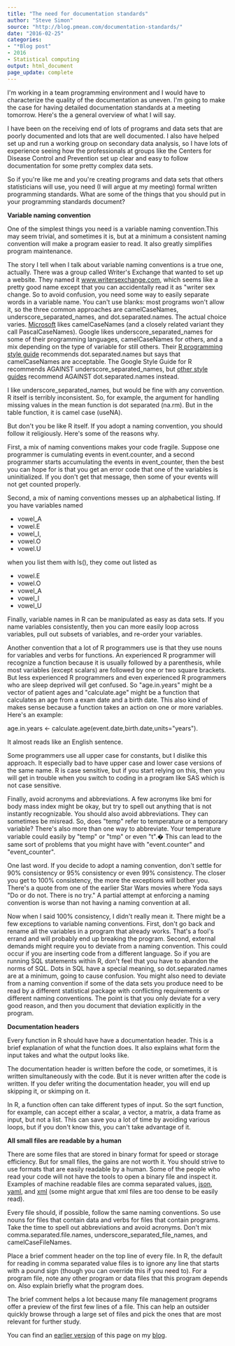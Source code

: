 ```yaml
---
title: "The need for documentation standards"
author: "Steve Simon"
source: "http://blog.pmean.com/documentation-standards/"
date: "2016-02-25"
categories:
- "*Blog post"
- 2016
- Statistical computing
output: html_document
page_update: complete
---
```


I'm working in a team programming environment and I would have to characterize the quality of the documentation as uneven. I'm going to make the case for having detailed documentation standards at a meeting tomorrow. Here's the a general overview of what I will say.

<!---More--->

I have been on the receiving end of lots of programs and data sets that are poorly documented and lots that are well documented. I also have helped set up and run a working group on secondary data analysis, so I have lots of experience seeing how the professionals at groups like the Centers for Disease Control and Prevention set up clear and easy to follow documentation for some pretty complex data sets.

So if you're like me and you're creating programs and data sets that others statisticians will use, you need (I will argue at my meeting) formal written programming standards. What are some of the things that you should put in your programming standards document?

**Variable naming convention**

One of the simplest things you need is a variable naming convention.This may seem trivial, and sometimes it is, but at a minimum a consistent naming convention will make a program easier to read. It also greatly simplifies program maintenance.

The story I tell when I talk about variable naming conventions is a true one, actually. There was a group called Writer's Exchange that wanted to set up a website. They named it www.writersexchange.com, which seems like a pretty good name except that you can accidentally read it as "writer sex change. So to avoid confusion, you need some way to easily separate words in a variable name. You can't use blanks: most programs won't allow it, so the three common approaches are camelCaseNames, underscore\_separated\_names, and dot.separated.names. The actual choice varies. [Microsoft](https://msdn.microsoft.com/en-us/library/ms229043(v=vs.110).aspx) likes camelCaseNames (and a closely related variant they call PascalCaseNames). Google likes underscore\_separated\_names for some of their programming languages, camelCaseNames for others, and a mix depending on the type of variable for still others. Their [R programming style guide](https://google.github.io/styleguide/Rguide.xml) recommends dot.separated.names but says that camelCaseNames are acceptable. The Google Style Guide for R recommends AGAINST underscore\_separated\_names, but [other style guides](http://r-pkgs.had.co.nz/style.html) recommend AGAINST dot.separated.names instead.

I like underscore_separated_names, but would be fine with any convention. R itself is terribly inconsistent. So, for example, the argument for handling missing values in the mean function is dot separated (na.rm). But in the table function, it is camel case (useNA).

But don't you be like R itself. If you adopt a naming convention, you should follow it religiously. Here's some of the reasons why.

First, a mix of naming conventions makes your code fragile. Suppose one programmer is cumulating events in event.counter, and a second programmer starts accumulating the events in event\_counter, then the best you can hope for is that you get an error code that one of the variables is uninitialized. If you don't get that message, then some of your events will not get counted properly.

Second, a mix of naming conventions messes up an alphabetical listing. If you have variables named

- vowel_A
- vowel.E
- vowel_I,
- vowel.O
- vowel.U

when you list them with ls(), they come out listed as

- vowel.E
- vowel.O
- vowel_A
- vowel_I
- vowel_U

Finally, variable names in R can be manipulated as easy as data sets. If you name variables consistently, then you can more easily loop across variables, pull out subsets of variables, and re-order your variables.

Another convention that a lot of R programmers use is that they use nouns for variables and verbs for functions. An experienced R programmer will recognize a function because it is usually followed by a parenthesis, while most variables (except scalars) are followed by one or two square brackets. But less experienced R programmers and even experienced R programmers who are sleep deprived will get confused. So "age.in.years" might be a vector of patient ages and "calculate.age" might be a function that calculates an age from a exam date and a birth date. This also kind of makes sense because a function takes an action on one or more variables. Here's an example:

age.in.years <- calculate.age(event.date,birth.date,units="years").

It almost reads like an English sentence.

Some programmers use all upper case for constants, but I dislike this approach. It especially bad to have upper case and lower case versions of the same name. R is case sensitive, but if you start relying on this, then you will get in trouble when you switch to coding in a program like SAS which is not case sensitive.

Finally, avoid acronyms and abbreviations. A few acronyms like bmi for body mass index might be okay, but try to spell out anything that is not instantly recognizable. You should also avoid abbreviations. They can sometimes be misread. So, does "temp" refer to temperature or a temporary variable? There's also more than one way to abbreviate. Your temperature variable could easily by "temp" or "tmp" or even "t".� This can lead to the same sort of problems that you might have with "event.counter" and "event_counter".

One last word. If you decide to adopt a naming convention, don't settle for 90% consistency or 95% consistency or even 99% consistency. The closer you get to 100% consistency, the more the exceptions will bother you. There's a quote from one of the earlier Star Wars movies where Yoda says "Do or do not. There is no try." A partial attempt at enforcing a naming convention is worse than not having a naming convention at all.

Now when I said 100% consistency, I didn't really mean it. There might be a few exceptions to variable naming conventions. First, don't go back and rename all the variables in a program that already works. That's a fool's errand and will probably end up breaking the program. Second, external demands might require you to deviate from a naming convention. This could occur if you are inserting code from a different language. So if you are running SQL statements within R, don't feel that you have to abandon the norms of SQL. Dots in SQL have a special meaning, so dot.separated.names are at a minimum, going to cause confusion. You might also need to deviate from a naming convention if some of the data sets you produce need to be read by a different statistical package with conflicting requirements or different naming conventions. The point is that you only deviate for a very good reason, and then you document that deviation explicitly in the program.

**Documentation headers**

Every function in R should have have a documentation header. This is a brief explanation of what the function does. It also explains what form the input takes and what the output looks like.

The documentation header is written before the code, or sometimes, it is written simultaneously with the code. But it is never written after the code is written. If you defer writing the documentation header, you will end up skipping it, or skimping on it.

In R, a function often can take different types of input. So the sqrt function, for example, can accept either a scalar, a vector, a matrix, a data frame as input, but not a list. This can save you a lot of time by avoiding various loops, but if you don't know this, you can't take advantage of it.

**All small files are readable by a human**

There are some files that are stored in binary format for speed or storage efficiency. But for small files, the gains are not worth it. You should strive to use formats that are easily readable by a human. Some of the people who read your code will not have the tools to open a binary file and inspect it. Examples of machine readable files are comma separated values, [json](http://json.org/), [yaml](http://yaml.org/), and [xml](https://www.w3.org/XML/) (some might argue that xml files are too dense to be easily read).

Every file should, if possible, follow the same naming conventions. So use nouns for files that contain data and verbs for files that contain programs. Take the time to spell out abbreviations and avoid acronyms. Don't mix comma.separated.file.names, underscore_separated_file_names, and camelCaseFileNames.

Place a brief comment header on the top line of every file. In R, the default for reading in comma separated value files is to ignore any line that starts with a pound sign (though you can override this if you need to). For a program file, note any other program or data files that this program depends on. Also explain briefly what the program does.

The brief comment helps a lot because many file management programs offer a preview of the first few lines of a file. This can help an outsider quickly browse through a large set of files and pick the ones that are most relevant for further study.

You can find an [earlier version][sim1] of this page on my [blog][sim2].

[sim1]: http://blog.pmean.com/documentation-standards/
[sim2]: http://blog.pmean.com
